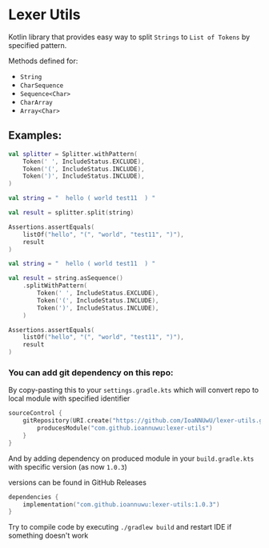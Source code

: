 # Lexer Utils

Kotlin library that provides easy way to split `Strings` to `List of Tokens` by
specified pattern.

Methods defined for:
* `String`
* `CharSequence`
* `Sequence<Char>`
* `CharArray`
* `Array<Char>`

## Examples:

```kotlin
val splitter = Splitter.withPattern(
    Token(' ', IncludeStatus.EXCLUDE),
    Token('(', IncludeStatus.INCLUDE),
    Token(')', IncludeStatus.INCLUDE),
)

val string = "  hello ( world test11  ) "

val result = splitter.split(string)

Assertions.assertEquals(
    listOf("hello", "(", "world", "test11", ")"),
    result
)
```

```kotlin
val string = "  hello ( world test11  ) "

val result = string.asSequence()
    .splitWithPattern(
        Token(' ', IncludeStatus.EXCLUDE),
        Token('(', IncludeStatus.INCLUDE),
        Token(')', IncludeStatus.INCLUDE),
    )

Assertions.assertEquals(     
    listOf("hello", "(", "world", "test11", ")"),
    result
)
```

### You can add git dependency on this repo:

By copy-pasting this to your `settings.gradle.kts` which will convert repo to local module with
specified identifier

```kotlin
sourceControl {
    gitRepository(URI.create("https://github.com/IoaNNUwU/lexer-utils.git/")) {
        producesModule("com.github.ioannuwu:lexer-utils")
    }
}
```

And by adding dependency on produced module in your `build.gradle.kts`
with specific version (as now `1.0.3`)

versions can be found in GitHub Releases
```kotlin
dependencies {
    implementation("com.github.ioannuwu:lexer-utils:1.0.3")
}
```

Try to compile code by executing `./gradlew build` and restart IDE if something doesn't work
